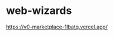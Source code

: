 # web-wizards

[https://v0-marketplace-1lbatq.vercel.app/
](https://v0-marketplace-yr2vlu.vercel.app/)
